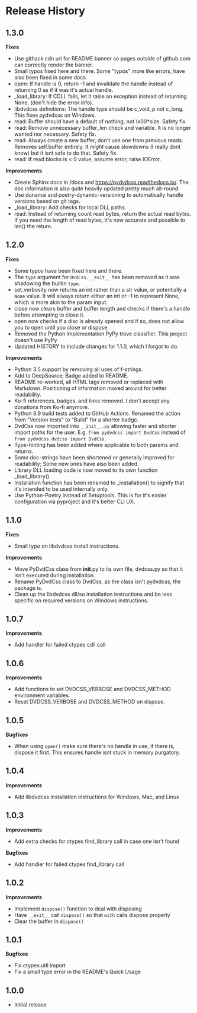 # Release History

## 1.3.0

**Fixes**

- Use githack cdn url for README banner so pages outside of github.com can correctly render the banner.
- Small typos fixed here and there. Some "typos" more like errors, have also been fixed in some docs.
- open: If handle is 0, return -1 and invalidate the handle instead of returning 0 as if it was it's actual handle.
- _load_library: If CDLL fails, let it raise an exception instead of returning None. (don't hide the error info).
- libdvdcss definitions: The handle type should be c_void_p not c_long. This fixes pydvdcss on Windows.
- read: Buffer should have a default of nothing, not \x00*size. Safety fix.
- read: Remove unnecessary buffer_len check and variable. It is no longer wanted nor necessary. Safety fix.
- read: Always create a new buffer, don't use one from previous reads. Removes self.buffer entirely. It *might* cause slowdowns (I really dont know) but it isnt safe to do that. Safety fix.
- read: If read blocks is < 0 value, assume error, raise IOError.

**Improvements**

- Create Sphinx docs in /docs and https://pydvdcss.readthedocs.io/. The doc information is also quite heavily updated pretty much all-round.
- Use dunamai and poetry-dynamic-versioning to automatically handle versions based on git tags.
- _load_library: Add checks for local DLL paths.
- read: Instead of returning count read bytes, return the actual read bytes. If you need the length of read bytes, it's now accurate and possible to len() the return.

## 1.2.0

**Fixes**

- Some typos have been fixed here and there.
- The `type` argument for `DvdCss.__exit__` has been removed as it was shadowing the builtin `type`.
- set_verbosity now returns an int rather than a str value, or potentially a `None` value. It will always return either an int or -1 to represent None, which is more akin to the param input.
- close now clears buffer and buffer length and checks if there's a handle before attempting to close it.
- open now checks if a disc is already opened and if so, does not allow you to open until you close or dispose.
- Removed the Python Implementation PyPy trove classifier. This project doesn't use PyPy.
- Updated HISTORY to include changes for 1.1.0, which I forgot to do.

**Improvements**

- Python 3.5 support by removing all uses of f-strings.
- Add to DeepSource; Badge added to README.
- README re-worked, all HTML tags removed or replaced with Markdown. Positioning of information moved around for better readability.
- Ko-fi references, badges, and links removed. I don't accept any donations from Ko-fi anymore.
- Python 3.9 build tests added to GitHub Actions. Renamed the action from "Version tests" to "Build" for a shorter badge.
- DvdCss now imported into `__init__.py` allowing faster and shorter import paths for the user. E.g. `from pydvdcss import DvdCss` instead of `from pydvdcss.dvdcss import DvdCss`.
- Type-hinting has been added where applicable to both params and returns.
- Some doc-strings have been shortened or generally improved for readability; Some new ones have also been added.
- Library DLL loading code is now moved to its own function _load_library().
- Installation function has been renamed to _installation() to signify that it's intended to be used internally only.
- Use Python-Poetry instead of Setuptools. This is for it's easier configuration via pyproject and it's better CLI UX.

## 1.1.0

**Fixes**

- Small typo on libdvdcss install instructions.

**Improvements**

- Move PyDvdCss class from __init__.py to its own file, dvdcss.py so that it isn't executed during installation.
- Rename PyDvdCss class to DvdCss, as the class isn't pydvdcss, the package is.
- Clean up the libdvdcss dll/so installation instructions and be less specific on required versions on Windows instructions.

## 1.0.7

**Improvements**

- Add handler for failed ctypes cdll call

## 1.0.6

**Improvements**

- Add functions to set DVDCSS_VERBOSE and DVDCSS_METHOD environment variables.
- Reset DVDCSS_VERBOSE and DVDCSS_METHOD on dispose.

## 1.0.5

**Bugfixes**

- When using `open()` make sure there's no handle in use, if there is, dispose it first. This ensures handle isnt stuck in memory purgatory.

## 1.0.4

**Improvements**

- Add libdvdcss installation instructions for Windows, Mac, and Linux

## 1.0.3

**Improvements**

- Add extra checks for ctypes find_library call in case one isn't found

**Bugfixes**

- Add handler for failed ctypes find_library call

## 1.0.2

**Improvements**

- Implement `dispose()` function to deal with disposing
- Have `__exit__` call `dispose()` so that `with` calls dispose properly
- Clear the buffer in `dispose()`

## 1.0.1

**Bugfixes**

- Fix ctypes.util import
- Fix a small type error in the README's Quick Usage

## 1.0.0

- Initial release
